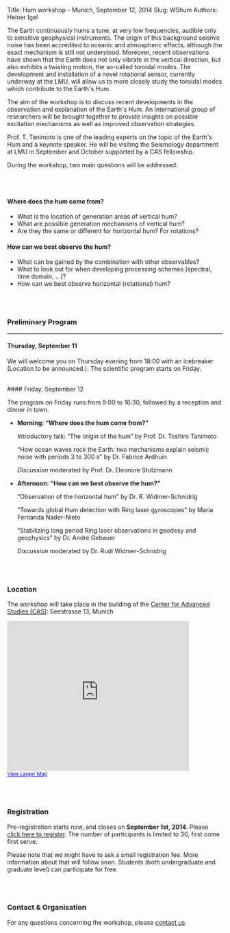 Title: Hum workshop - Munich, September 12, 2014
Slug: WShum
Authors: Heiner Igel


The Earth continuously hums a tune, at very low frequencies, audible only to 
sensitive geophysical instruments. The origin of this background seismic noise has 
been accredited to oceanic and atmospheric effects, although the exact mechanism is still 
not understood. Moreover, recent observations have shown that the Earth does not only vibrate 
in the vertical direction, but also exhibits a twisting motion, the so-called toroidal modes. 
The development and installation of a novel rotational sensor, currently underway at the LMU, 
will allow us to more closely study the toroidal modes which contribute to the Earth's Hum. 

The aim of the workshop is to discuss recent developments in the observation and explanation 
of the Earth's Hum. An international group of researchers will be brought together to provide 
insights on possible excitation mechanisms as well as improved observation strategies. 

Prof. T. Tanimoto is one of the leading experts on the topic of the Earth's Hum and a keynote speaker. 
He will be visiting the Seismology department at LMU in September and October supported by a CAS fellowship.  


During the workshop, two main questions will be addressed: 

<br></br>

#### Where does the hum come from?
- What is the location of generation areas of vertical hum?
- What are possible generation mechanisms of vertical hum?
- Are they the same or different for horizontal hum? For rotations?

#### How can we best observe the hum?
- What can be gained by the combination with other observables? 
- What to look out for when developing processing schemes (spectral, time domain, .. )?
- How can we best observe horizontal (rotational) hum?

<br></br>

### Preliminary Program
---
#### Thursday, September 11
We will welcome you on Thursday evening from 18:00 with an icebreaker (Location to be announced.). The scientific program starts on Friday.

<br>
#### Friday, September 12

The program on Friday runs from 9:00 to 16:30, followed by a reception and dinner in town. 

- __Morning: “Where does the hum come from?”__

	Introductory talk: “The origin of the hum” by Prof. Dr. Toshiro Tanimoto

	“How ocean waves rock the Earth: two mechanisms explain seismic noise with periods 3 to 300 s” by Dr. Fabrice Ardhuin

	*Discussion* moderated by Prof. Dr. Eleonore Stutzmann

- __Afternoon: “How can we best observe the hum?”__

	“Observation of the horizontal hum” by Dr. R. Widmer-Schnidrig

	“Towards global Hum detection with Ring laser gyroscopes” by Maria Fernanda Nader-Nieto

	“Stabilizing long period Ring laser observations in geodesy and geophysics” by Dr. Andre Gebauer

	*Discussion* moderated by Dr. Rudi Widmer-Schnidrig


<br></br>

### Location

The workshop will take place in the building of the [Center for Advanced Studies (CAS)](http://www.en.cas.uni-muenchen.de/about_us/index.html): Seestrasse 13, Munich

<iframe width="425" height="350" frameborder="0" scrolling="no" marginheight="0" marginwidth="0" src="https://maps.google.com/maps?f=q&amp;source=s_q&amp;hl=en&amp;geocode=&amp;q=Seestra%C3%9Fe+13+80802+Munich&amp;aq=&amp;sll=37.0625,-95.677068&amp;sspn=52.77044,82.529297&amp;ie=UTF8&amp;hq=&amp;hnear=Seestra%C3%9Fe+13,+Schwabing-Freimann+80802+M%C3%BCnchen,+Germany&amp;t=m&amp;z=14&amp;ll=48.158793,11.590317&amp;output=embed"></iframe><br /><small><a href="https://maps.google.com/maps?f=q&amp;source=embed&amp;hl=en&amp;geocode=&amp;q=Seestra%C3%9Fe+13+80802+Munich&amp;aq=&amp;sll=37.0625,-95.677068&amp;sspn=52.77044,82.529297&amp;ie=UTF8&amp;hq=&amp;hnear=Seestra%C3%9Fe+13,+Schwabing-Freimann+80802+M%C3%BCnchen,+Germany&amp;t=m&amp;z=14&amp;ll=48.158793,11.590317" style="color:#0000FF;text-align:left">View Larger Map</a></small>

<br></br>

### Registration
Pre-registration starts now, and closes on <b>September 1st, 2014</b>. Please [click here to register](https://docs.google.com/forms/d/1YL1edkyFC0_O3IEkApugAZUDIm5AjJgzDv8opZ6IYEw/viewform?usp=send_form). The number of participants is limited to 30, first come first serve.

Please note that we might have to ask a small registration fee. More information about that will follow soon. Students (both undergraduate and graduate level) can participate for free. 

<br></br>


### Contact & Organisation

For any questions concerning the workshop, please <a href="mailto:hadzii@geophysik.uni-muenchen.de">contact us</a>.


  











